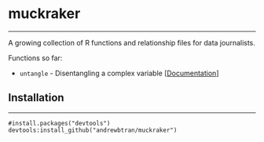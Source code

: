 # muckraker

----

A growing collection of R functions and relationship files for data journalists.

Functions so far:

* `untangle` - Disentangling a complex variable [[Documentation](http://andrewbtran.github.com/muckraker/untangle.html)]


## Installation

----

```
#install.packages("devtools")
devtools:install_github("andrewbtran/muckraker")
```
